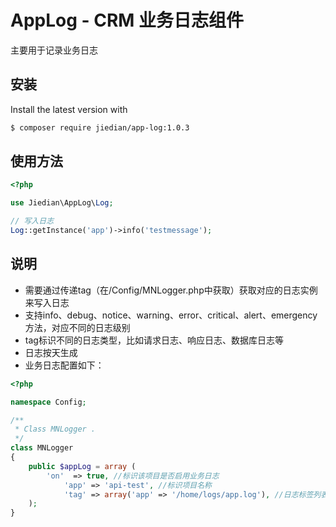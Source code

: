 # AppLog - CRM 业务日志组件 

主要用于记录业务日志

## 安装

Install the latest version with

```bash
$ composer require jiedian/app-log:1.0.3
```

## 使用方法

```php
<?php

use Jiedian\AppLog\Log;

// 写入日志
Log::getInstance('app')->info('testmessage');
```

## 说明

- 需要通过传递tag（在/Config/MNLogger.php中获取）获取对应的日志实例来写入日志
- 支持info、debug、notice、warning、error、critical、alert、emergency方法，对应不同的日志级别
- tag标识不同的日志类型，比如请求日志、响应日志、数据库日志等
- 日志按天生成
- 业务日志配置如下：

```php
<?php

namespace Config;

/**
 * Class MNLogger .
 */
class MNLogger
{
	public $appLog = array (
   		'on'  => true, //标识该项目是否启用业务日志
    		'app' => 'api-test', //标识项目名称
    		'tag' => array('app' => '/home/logs/app.log'), //日志标签列表，key=>value形式，key标识类型，value标识日志文件全路径
	);
}
```
